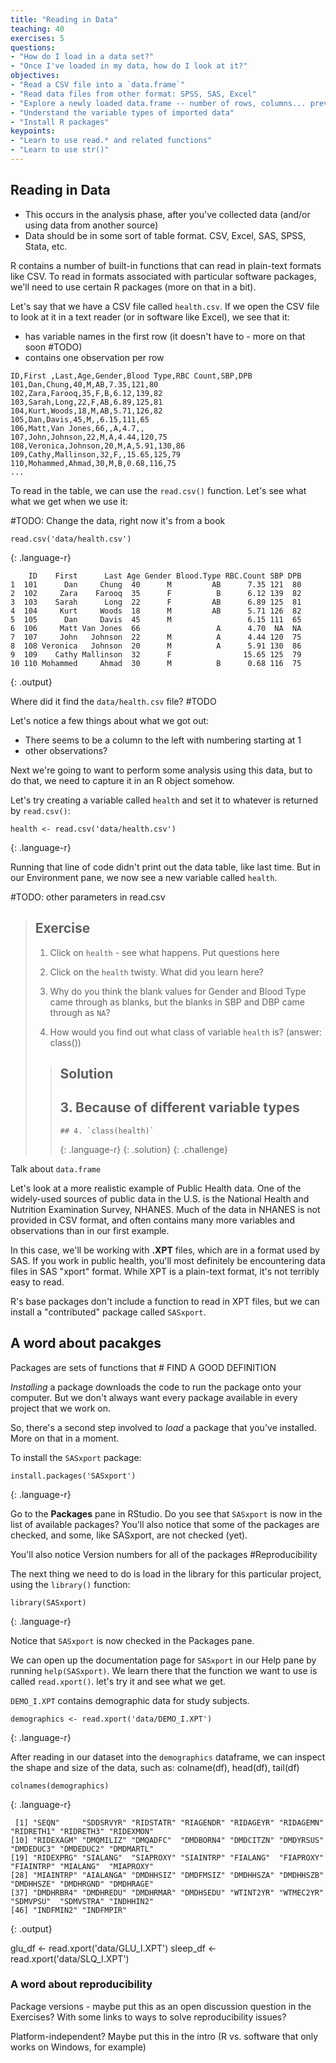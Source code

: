 ```yaml
---
title: "Reading in Data"
teaching: 40
exercises: 5
questions:
- "How do I load in a data set?"
- "Once I've loaded in my data, how do I look at it?"
objectives:
- "Read a CSV file into a `data.frame`"
- "Read data files from other format: SPSS, SAS, Excel"
- "Explore a newly loaded data.frame -- number of rows, columns... preview before merging"
- "Understand the variable types of imported data"
- "Install R packages"
keypoints:
- "Learn to use read.* and related functions"
- "Learn to use str()"
---
```


## Reading in Data

- This occurs in the analysis phase, after you've collected data (and/or using data from another source)
- Data should be in some sort of table format.  CSV, Excel, SAS, SPSS, Stata, etc.

R contains a number of built-in functions that can read in plain-text formats like CSV.  To read in formats associated with particular software packages, we'll need to use certain R packages (more on that in a bit).

Let's say that we have a CSV file called `health.csv`.  If we open the CSV file to look at it in a text reader (or in software like Excel), we see that it:
- has variable names in the first row (it doesn't have to - more on that soon #TODO)
- contains one observation per row

```
ID,First ,Last,Age,Gender,Blood Type,RBC Count,SBP,DPB
101,Dan,Chung,40,M,AB,7.35,121,80
102,Zara,Farooq,35,F,B,6.12,139,82
103,Sarah,Long,22,F,AB,6.89,125,81
104,Kurt,Woods,18,M,AB,5.71,126,82
105,Dan,Davis,45,M,,6.15,111,65
106,Matt,Van Jones,66,,A,4.7,,
107,John,Johnson,22,M,A,4.44,120,75
108,Veronica,Johnson,20,M,A,5.91,130,86
109,Cathy,Mallinson,32,F,,15.65,125,79
110,Mohammed,Ahmad,30,M,B,0.68,116,75
...

```
To read in the table, we can use the `read.csv()` function.  Let's see what what we get when we use it:

#TODO: Change the data, right now it's from a book
~~~
read.csv('data/health.csv')
~~~
{: .language-r}

~~~
    ID    First      Last Age Gender Blood.Type RBC.Count SBP DPB
1  101      Dan     Chung  40      M         AB      7.35 121  80
2  102     Zara    Farooq  35      F          B      6.12 139  82
3  103    Sarah      Long  22      F         AB      6.89 125  81
4  104     Kurt     Woods  18      M         AB      5.71 126  82
5  105      Dan     Davis  45      M                 6.15 111  65
6  106     Matt Van Jones  66                 A      4.70  NA  NA
7  107     John   Johnson  22      M          A      4.44 120  75
8  108 Veronica   Johnson  20      M          A      5.91 130  86
9  109    Cathy Mallinson  32      F                15.65 125  79
10 110 Mohammed     Ahmad  30      M          B      0.68 116  75
~~~
{: .output}

Where did it find the `data/health.csv` file?  #TODO

Let's notice a few things about what we got out:
- There seems to be a column to the left with numbering starting at 1
- other observations?

Next we're going to want to perform some analysis using this data, but to do that, we need to capture it in an R object somehow.

Let's try creating a variable called `health` and set it to whatever is returned by `read.csv()`:

~~~
health <- read.csv('data/health.csv')
~~~
{: .language-r}

Running that line of code didn't print out the data table, like last time.  But in our Environment pane, we now see a new variable called `health`.

#TODO: other parameters in read.csv

> ## Exercise
> 
> 1. Click on `health` - see what happens.  Put questions here
>
> 2. Click on the `health` twisty.  What did you learn here?
>
> 3. Why do you think the blank values for Gender and Blood Type came through as blanks, but
>    the blanks in SBP and DBP came through as `NA`?
>
> 4. How would you find out what class of variable `health` is?  (answer:  class())
>
> > ## Solution
> >
> > ## 3.  Because of different variable types
> > ~~~
> > ## 4. `class(health)`
> > ~~~
> > {: .language-r}
> {: .solution}
{: .challenge}

Talk about `data.frame`

Let's look at a more realistic example of Public Health data.  One of the widely-used sources of public data in the U.S. is the National Health and Nutrition Examination Survey, NHANES.  Much of the data in NHANES is not provided in CSV format, and often contains many more variables and observations than in our first example.

In this case, we'll be working with **.XPT** files, which are in a format used by SAS.  If you work in public health, you'll most definitely be encountering data files in SAS "xport" format.  While XPT is a plain-text format, it's not terribly easy to read.

R's base packages don't include a function to read in XPT files, but we can install a "contributed" package called `SASxport`.

## A word about pacakges

Packages are sets of functions that # FIND A GOOD DEFINITION

*Installing* a package downloads the code to run the package onto your computer.  But we don't always want every package available in every project that we work on.

So, there's a second step involved to _load_ a package that you've installed.  More on that in a moment.

To install the `SASxport` package:

~~~
install.packages('SASxport')
~~~
{: .language-r}

Go to the **Packages** pane in RStudio.  Do you see that `SASxport` is now in the list of available packages?  You'll also notice that some of the packages are checked, and some, like SASxport, are not checked (yet).

You'll also notice Version numbers for all of the packages #Reproducibility

The next thing we need to do is load in the library for this particular project, using the `library()` function:

~~~
library(SASxport)
~~~
{: .language-r}

Notice that `SASxport` is now checked in the Packages pane.

We can open up the documentation page for `SASxport` in our Help pane by running `help(SASxport)`.  We learn there that the function we want to use is called `read.xport()`.  let's try it and see what we get.

`DEMO_I.XPT` contains demographic data for study subjects.

~~~
demographics <- read.xport('data/DEMO_I.XPT')
~~~
{: .language-r}

After reading in our dataset into the `demographics` dataframe, we can inspect the shape and size of the data, such as: colname(df), head(df), tail(df)

~~~
colnames(demographics)
~~~
{: .language-r}

~~~
 [1] "SEQN"     "SDDSRVYR" "RIDSTATR" "RIAGENDR" "RIDAGEYR" "RIDAGEMN" "RIDRETH1" "RIDRETH3" "RIDEXMON"
[10] "RIDEXAGM" "DMQMILIZ" "DMQADFC"  "DMDBORN4" "DMDCITZN" "DMDYRSUS" "DMDEDUC3" "DMDEDUC2" "DMDMARTL"
[19] "RIDEXPRG" "SIALANG"  "SIAPROXY" "SIAINTRP" "FIALANG"  "FIAPROXY" "FIAINTRP" "MIALANG"  "MIAPROXY"
[28] "MIAINTRP" "AIALANGA" "DMDHHSIZ" "DMDFMSIZ" "DMDHHSZA" "DMDHHSZB" "DMDHHSZE" "DMDHRGND" "DMDHRAGE"
[37] "DMDHRBR4" "DMDHREDU" "DMDHRMAR" "DMDHSEDU" "WTINT2YR" "WTMEC2YR" "SDMVPSU"  "SDMVSTRA" "INDHHIN2"
[46] "INDFMIN2" "INDFMPIR"
~~~
{: .output}





glu_df <- read.xport('data/GLU_I.XPT')
sleep_df <- read.xport('data/SLQ_I.XPT')

### A word about reproducibility

Package versions - maybe put this as an open discussion question in the Exercises?  With some links to ways to solve reproducibility issues?

Platform-independent?  Maybe put this in the intro (R vs. software that only works on Windows, for example)


